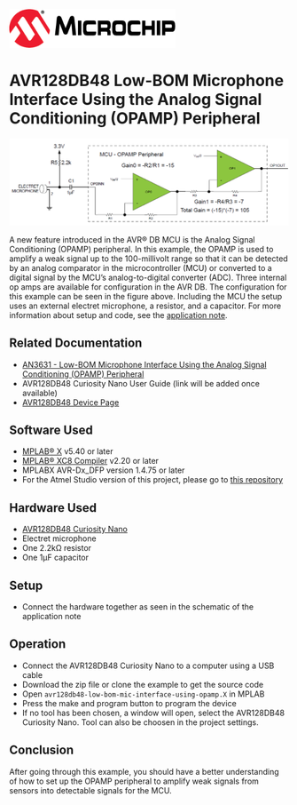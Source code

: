 <!-- Please do not change this html logo with link -->
<a href="https://www.microchip.com" rel="nofollow"><img src="images/microchip.png" alt="MCHP" width="300"/></a>

# AVR128DB48 Low-BOM Microphone Interface Using the Analog Signal Conditioning (OPAMP) Peripheral
<p align="left">
  <img width=800px height=auto src="images/setup.png">
</p>

A new feature introduced in the AVR® DB MCU is the Analog Signal Conditioning (OPAMP) peripheral. In this example, the OPAMP is used to amplify a weak signal up to the 100-millivolt range so that it can be detected by an analog comparator in the microcontroller (MCU) or converted to a digital signal by the MCU’s analog-to-digital converter (ADC). 
Three internal op amps are available for configuration in the AVR DB. The configuration for this example can be seen in the figure above. Including the MCU the setup uses an external electret microphone, a resistor, and a capacitor. For more information about setup and code, see the [application note](https://microchip.com/DS00003631).

## Related Documentation

* [AN3631 - Low-BOM Microphone Interface Using the Analog Signal Conditioning (OPAMP) Peripheral](https://microchip.com/DS00003631)
* AVR128DB48 Curiosity Nano User Guide (link will be added once available)
* [AVR128DB48 Device Page](https://www.microchip.com/wwwproducts/en/AVR128DB48)

## Software Used

* [MPLAB® X](https://www.microchip.com/mplab/mplab-x-ide) v5.40 or later
* [MPLAB® XC8 Compiler](https://www.microchip.com/mplab/compilers) v2.20 or later
* MPLABX AVR-Dx_DFP version 1.4.75 or later
* For the Atmel Studio version of this project, please go to [this repository](https://github.com/microchip-pic-avr-examples/avr128db48-low-bom-mic-interface-using-opamp)
## Hardware Used

* [AVR128DB48 Curiosity Nano](https://www.microchip.com/DevelopmentTools/ProductDetails/PartNO/EV35L43A)
* Electret microphone
* One 2.2kΩ resistor
* One 1µF capacitor

## Setup

* Connect the hardware together as seen in the schematic of the application note

## Operation
* Connect the AVR128DB48 Curiosity Nano to a computer using a USB cable
* Download the zip file or clone the example to get the source code
* Open `avr128db48-low-bom-mic-interface-using-opamp.X` in MPLAB
* Press the make and program button to program the device
* If no tool has been chosen, a window will open, select the AVR128DB48 Curiosity Nano. Tool can also be choosen in the project settings.   

## Conclusion
After going through this example, you should have a better understanding of how to set up the OPAMP peripheral to amplify weak signals from sensors into detectable signals for the MCU.  

